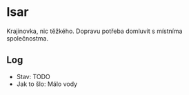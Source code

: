 # Isar

Krajinovka, nic těžkého. Dopravu potřeba domluvit s místníma společnostma.

## Log

* Stav: TODO
* Jak to šlo: Málo vody
